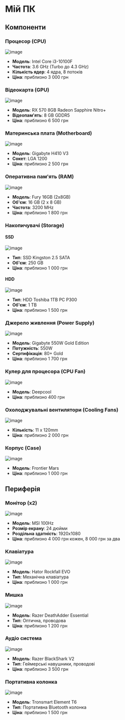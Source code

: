 # Мій ПК

## Компоненти

### Процесор (CPU)
![image](https://content2.rozetka.com.ua/goods/images/big/404001371.jpg)
- **Модель**: Intel Core i3-10100F
- **Частота**: 3.6 GHz (Turbo до 4.3 GHz)
- **Кількість ядер**: 4 ядра, 8 потоків
- **Ціна**: приблизно 3 000 грн

### Відеокарта (GPU)
![image](https://images.prom.ua/5932599688_w600_h600_5932599688.jpg)
- **Модель**: RX 570 8GB Radeon Sapphire Nitro+
- **Відеопам'ять**: 8 GB GDDR5
- **Ціна**: приблизно 6 500 грн

### Материнська плата (Motherboard)
![image](https://dzvinok.ua/pub/media/catalog/product/cache/0940dbeaa525ae9ef67299dfbda6a8bb/g/i/gigabyte_h410m_s2h_v3-foto1.jpg)
- **Модель**: Gigabyte H410 V3
- **Сокет**: LGA 1200
- **Ціна**: приблизно 2 500 грн

### Оперативна пам'ять (RAM)
![image](https://artline.ua/storage/images/products/18299/gallery/211393/600_gallery_1703615097494799_0.webp)
- **Модель**: Fury 16GB (2x8GB)
- **Об'єм**: 16 GB (2 x 8 GB)
- **Частота**: 3200 MHz
- **Ціна**: приблизно 1 800 грн

### Накопичувачі (Storage)

#### SSD
![image](https://i.moyo.ua/img/products/4557/83_1500.jpg)
- **Тип**: SSD Kingston 2.5 SATA
- **Об'єм**: 250 GB
- **Ціна**: приблизно 1 000 грн

#### HDD
![image](https://encrypted-tbn0.gstatic.com/images?q=tbn:ANd9GcTJwfPyng3OmJuBsP5k_RuhKcv1l3naG3rHBQ&s)
- **Тип**: HDD Toshiba 1TB PC P300
- **Об'єм**: 1 TB
- **Ціна**: приблизно 1 500 грн

### Джерело живлення (Power Supply)
![image](https://content.rozetka.com.ua/goods/images/big/498760530.jpg)
- **Модель**: Gigabyte 550W Gold Edition
- **Потужність**: 550W
- **Сертифікація**: 80+ Gold
- **Ціна**: приблизно 1 700 грн

### Кулер для процесора (CPU Fan)
![image](https://cdn.deepcool.com/public/ProductFile/DEEPCOOL/Cooling/CPUAirCoolers/GAMMAXX_300/Gallery/608X760/01.jpg?fm=webp&q=60)
- **Модель**: Deepcool
- **Ціна**: приблизно 400 грн

### Охолоджувальні вентилятори (Cooling Fans)
![image](https://dlcdnwebimgs.asus.com/gain/703118E8-AABC-4ED7-9915-FD808DBAE266/w717/h525)
- **Кількість**: 11 x 120mm
- **Ціна**: приблизно 2 000 грн

### Корпус (Case)
![image](https://versum.ua/image/cache/catalog/products/pc/frontier-mars-2-669x669.png)
- **Модель**: Frontier Mars
- **Ціна**: приблизно 1 000 грн

## Периферія

### Монітор (x2)
![image](https://wo.ua/upload/resize_cache/iblock/6b7/790_790_1/0ulfsbfle9jg6y6ss8os0kw80ujlzl91.jpg)
- **Модель**: MSI 100Hz
- **Розмір екрану**: 24 дюйми
- **Роздільна здатність**: 1920x1080
- **Ціна**: приблизно 4 000 грн кожен, 8 000 грн за два

### Клавіатура
![image](https://img.youtube.com/vi/ViHPy1pIbzE/maxresdefault.jpg)
- **Модель**: Hator Rockfall EVO
- **Тип**: Механічна клавіатура
- **Ціна**: приблизно 1 000 грн

### Мишка
![image](https://source.dclink.com.ua/images/1198252-413669-6.jpg)
- **Модель**: Razer DeathAdder Essential
- **Тип**: Оптична, проводова
- **Ціна**: приблизно 1 200 грн

### Аудіо система
![image](https://api.e-server.com.ua/storage/204425/rs/U0589430_big___rs_1200_1200.jpg)
- **Модель**: Razer BlackShark V2
- **Тип**: Геймерські навушники, проводові
- **Ціна**: приблизно 3 500 грн

### Портативна колонка
![image](https://hotline.ua/img/tx/241/2410975545.jpg)
- **Модель**: Tronsmart Element T6
- **Тип**: Портативна Bluetooth колонка
- **Ціна**: приблизно 1 500 грн

